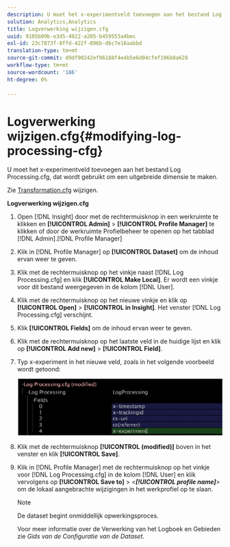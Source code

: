 ```yaml
---
description: U moet het x-experimentveld toevoegen aan het bestand Log Processing.cfg, dat wordt gebruikt om een uitgebreide dimensie te maken.
solution: Analytics,Analytics
title: Logverwerking wijzigen.cfg
uuid: 9105b09b-e3d5-4922-a205-b459553a4bec
exl-id: 23c7873f-8ffd-422f-896b-d6c7e16aabbd
translation-type: tm+mt
source-git-commit: d9df90242ef96188f4e4b5e6d04cfef196b0a628
workflow-type: tm+mt
source-wordcount: '186'
ht-degree: 0%

---
```


# Logverwerking wijzigen.cfg{#modifying-log-processing-cfg}

U moet het x-experimentveld toevoegen aan het bestand Log Processing.cfg, dat wordt gebruikt om een uitgebreide dimensie te maken.

Zie [Transformation.cfg](../../../home/c-undst-ctrld-exp/c-vw-rslts/t-mod-trfmtn.md#task-d61b02853a82492c9a76e3c5fe8a3fb6) wijzigen.

**Logverwerking wijzigen.cfg**

1. Open [!DNL Insight] door met de rechtermuisknop in een werkruimte te klikken en **[!UICONTROL Admin]** > **[!UICONTROL Profile Manager]** te klikken of door de werkruimte Profielbeheer te openen op het tabblad [!DNL Admin].[!DNL Profile Manager]
1. Klik in [!DNL Profile Manager] op **[!UICONTROL Dataset]** om de inhoud ervan weer te geven.
1. Klik met de rechtermuisknop op het vinkje naast [!DNL Log Processing.cfg] en klik **[!UICONTROL Make Local]**. Er wordt een vinkje voor dit bestand weergegeven in de kolom [!DNL User].
1. Klik met de rechtermuisknop op het nieuwe vinkje en klik op **[!UICONTROL Open]** > **[!UICONTROL in Insight]**. Het venster [!DNL Log Processing.cfg] verschijnt.
1. Klik **[!UICONTROL Fields]** om de inhoud ervan weer te geven.
1. Klik met de rechtermuisknop op het laatste veld in de huidige lijst en klik op **[!UICONTROL Add new]** > **[!UICONTROL Field]**.
1. Typ x-experiment in het nieuwe veld, zoals in het volgende voorbeeld wordt getoond:

   ![Stapinfo](assets/logprocessing.png)

1. Klik met de rechtermuisknop **[!UICONTROL (modified)]** boven in het venster en klik **[!UICONTROL Save]**.
1. Klik in [!DNL Profile Manager] met de rechtermuisknop op het vinkje voor [!DNL Log Processing.cfg] in de kolom [!DNL User] en klik vervolgens op **[!UICONTROL Save to]** > *&lt;**[!UICONTROL profile name]**>* om de lokaal aangebrachte wijzigingen in het werkprofiel op te slaan.

   >[!NOTE]
   >
   >De dataset begint onmiddellijk opwerkingsproces.

   Voor meer informatie over de Verwerking van het Logboek en Gebieden zie *Gids van de Configuratie van de Dataset*.
